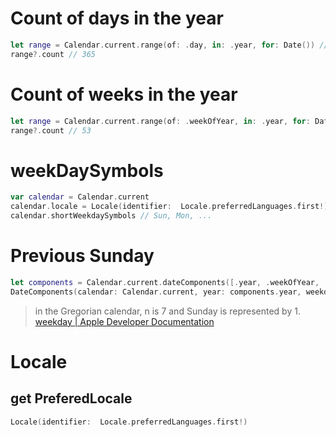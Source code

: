 # Count of days in the year

```swift
let range = Calendar.current.range(of: .day, in: .year, for: Date()) // 1..<366
range?.count // 365
```

# Count of weeks in the year

```swift
let range = Calendar.current.range(of: .weekOfYear, in: .year, for: Date()) // 1..<54
range?.count // 53
```

# weekDaySymbols
```swift
var calendar = Calendar.current
calendar.locale = Locale(identifier:  Locale.preferredLanguages.first!)
calendar.shortWeekdaySymbols // Sun, Mon, ...
```

# Previous Sunday

```swift
let components = Calendar.current.dateComponents([.year, .weekOfYear, .weekday], from: Date()) // year: 2021 weekday: 4 weekOfYear: 10 (2021/3/3 wed)
DateComponents(calendar: Calendar.current, year: components.year, weekday: 1, weekOfYear: components.weekOfYear).date // "Feb 28, 2021 at 12:00 AM"
```

> in the Gregorian calendar, n is 7 and Sunday is represented by 1.
[weekday | Apple Developer Documentation](https://developer.apple.com/documentation/foundation/nsdatecomponents/1410442-weekday)

# Locale

## get PreferedLocale
```swift
Locale(identifier:  Locale.preferredLanguages.first!)
```
